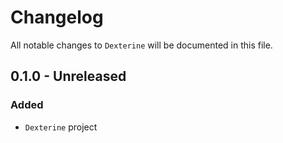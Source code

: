# Changelog

All notable changes to `Dexterine` will be documented in this file.

## 0.1.0 - Unreleased

### Added
- `Dexterine` project

